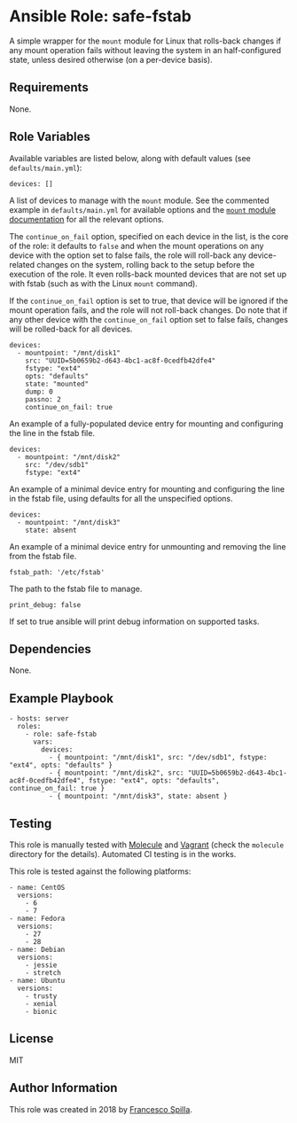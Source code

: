 Ansible Role: safe-fstab
=========

A simple wrapper for the `mount` module for Linux that rolls-back changes if any mount operation fails without leaving the system in an half-configured state, unless desired otherwise (on a per-device basis).

Requirements
------------

None.

Role Variables
--------------

Available variables are listed below, along with default values (see `defaults/main.yml`):

````
devices: []
````
A list of devices to manage with the `mount` module. See the commented example in `defaults/main.yml` for available options and the [`mount` module documentation](https://docs.ansible.com/ansible/latest/modules/mount_module.html) for all the relevant options.

The `continue_on_fail` option, specified on each device in the list, is the core of the role: it defaults to `false` and when the mount operations on any device with the option set to false fails, the role will roll-back any device-related changes on the system, rolling back to the setup before the execution of the role. It even rolls-back mounted devices that are not set up with fstab (such as with the Linux `mount` command).

If the `continue_on_fail` option is set to true, that device will be ignored if the mount operation fails, and the role will not roll-back changes. Do note that if any other device with the `continue_on_fail` option set to false fails, changes will be rolled-back for all devices.

````
devices:
  - mountpoint: "/mnt/disk1"
    src: "UUID=5b0659b2-d643-4bc1-ac8f-0cedfb42dfe4"
    fstype: "ext4"
    opts: "defaults"
    state: "mounted"
    dump: 0
    passno: 2
    continue_on_fail: true
````
An example of a fully-populated device entry for mounting and configuring the line in the fstab file.

````
devices:
  - mountpoint: "/mnt/disk2"
    src: "/dev/sdb1"
    fstype: "ext4"
````
An example of a minimal device entry for mounting and configuring the line in the fstab file, using defaults for all the unspecified options.

````
devices:
  - mountpoint: "/mnt/disk3"
    state: absent
````
An example of a minimal device entry for unmounting and removing the line from the fstab file.

````
fstab_path: '/etc/fstab'
````
The path to the fstab file to manage.

````
print_debug: false
````
If set to true ansible will print debug information on supported tasks.

Dependencies
------------

None.

Example Playbook
----------------

    - hosts: server
      roles:
        - role: safe-fstab
          vars:
            devices:
              - { mountpoint: "/mnt/disk1", src: "/dev/sdb1", fstype: "ext4", opts: "defaults" }
              - { mountpoint: "/mnt/disk2", src: "UUID=5b0659b2-d643-4bc1-ac8f-0cedfb42dfe4", fstype: "ext4", opts: "defaults", continue_on_fail: true }
              - { mountpoint: "/mnt/disk3", state: absent }

Testing
-------

This role is manually tested with [Molecule](https://molecule.readthedocs.io/en/latest/) and [Vagrant](https://www.vagrantup.com/) (check the `molecule` directory for the details). Automated CI testing is in the works.

This role is tested against the following platforms:

````
- name: CentOS
  versions:
    - 6
    - 7
- name: Fedora
  versions:
    - 27
    - 28
- name: Debian
  versions:
    - jessie
    - stretch
- name: Ubuntu
  versions:
    - trusty
    - xenial
    - bionic
````

License
-------

MIT

Author Information
------------------

This role was created in 2018 by [Francesco Spilla](https://gitlab.com/francesco.spilla/ansible-role-safe-fstab).
